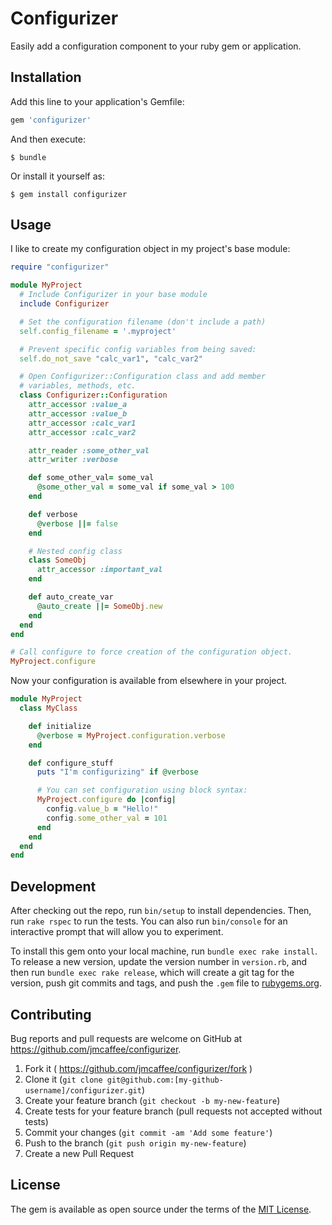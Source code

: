 # Configurizer

Easily add a configuration component to your ruby gem or application.

## Installation

Add this line to your application's Gemfile:

```ruby
gem 'configurizer'
```

And then execute:

    $ bundle

Or install it yourself as:

    $ gem install configurizer

## Usage

I like to create my configuration object in my project's base module:

```ruby
require "configurizer"

module MyProject
  # Include Configurizer in your base module
  include Configurizer

  # Set the configuration filename (don't include a path)
  self.config_filename = '.myproject'

  # Prevent specific config variables from being saved:
  self.do_not_save "calc_var1", "calc_var2"

  # Open Configurizer::Configuration class and add member
  # variables, methods, etc.
  class Configurizer::Configuration
    attr_accessor :value_a
    attr_accessor :value_b
    attr_accessor :calc_var1
    attr_accessor :calc_var2

    attr_reader :some_other_val
    attr_writer :verbose

    def some_other_val= some_val
      @some_other_val = some_val if some_val > 100
    end

    def verbose
      @verbose ||= false
    end

    # Nested config class
    class SomeObj
      attr_accessor :important_val
    end

    def auto_create_var
      @auto_create ||= SomeObj.new
    end
  end
end

# Call configure to force creation of the configuration object.
MyProject.configure
```

Now your configuration is available from elsewhere in your project.

```ruby
module MyProject
  class MyClass

    def initialize
      @verbose = MyProject.configuration.verbose
    end

    def configure_stuff
      puts "I'm configurizing" if @verbose

      # You can set configuration using block syntax:
      MyProject.configure do |config|
        config.value_b = "Hello!"
        config.some_other_val = 101
      end
    end
  end
end
```

## Development

After checking out the repo, run `bin/setup` to install dependencies. Then, run `rake rspec` to run the tests. You can also run `bin/console` for an interactive prompt that will allow you to experiment.

To install this gem onto your local machine, run `bundle exec rake install`. To release a new version, update the version number in `version.rb`, and then run `bundle exec rake release`, which will create a git tag for the version, push git commits and tags, and push the `.gem` file to [rubygems.org](https://rubygems.org).

## Contributing

Bug reports and pull requests are welcome on GitHub at https://github.com/jmcaffee/configurizer.

1. Fork it ( https://github.com/jmcaffee/configurizer/fork )
1. Clone it (`git clone git@github.com:[my-github-username]/configurizer.git`)
2. Create your feature branch (`git checkout -b my-new-feature`)
3. Create tests for your feature branch (pull requests not accepted without tests)
4. Commit your changes (`git commit -am 'Add some feature'`)
5. Push to the branch (`git push origin my-new-feature`)
6. Create a new Pull Request

## License

The gem is available as open source under the terms of the [MIT License](http://opensource.org/licenses/MIT).

